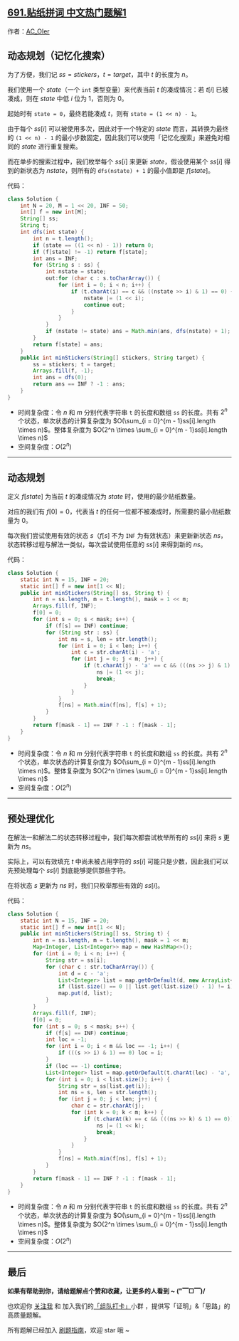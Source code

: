 ## [691.贴纸拼词 中文热门题解1](https://leetcode.cn/problems/stickers-to-spell-word/solutions/100000/by-ac_oier-5vv3)

作者：[AC_OIer](https://leetcode.cn/u/AC_OIer)
## 动态规划（记忆化搜索）

为了方便，我们记 $ss = stickers$，$t = target$，其中 $t$ 的长度为 $n$。

我们使用一个 $state$（一个 `int` 类型变量）来代表当前 $t$ 的凑成情况：若 $t[i]$ 已被凑成，则在 $state$ 中低 $i$ 位为 $1$，否则为 $0$。

起始时有 `state = 0`，最终若能凑成 $t$，则有 `state = (1 << n) - 1`。

由于每个 $ss[i]$ 可以被使用多次，因此对于一个特定的 $state$ 而言，其转换为最终的 `(1 << n) - 1` 的最小步数固定，因此我们可以使用「记忆化搜索」来避免对相同的 $state$ 进行重复搜索。

而在单步的搜索过程中，我们枚举每个 $ss[i]$ 来更新 $state$，假设使用某个 $ss[i]$ 得到的新状态为 $nstate$，则所有的 `dfs(nstate) + 1` 的最小值即是 $f[state]$。

代码：
```Java []
class Solution {
    int N = 20, M = 1 << 20, INF = 50;
    int[] f = new int[M];
    String[] ss;
    String t;
    int dfs(int state) {
        int n = t.length();
        if (state == ((1 << n) - 1)) return 0;
        if (f[state] != -1) return f[state];
        int ans = INF;
        for (String s : ss) {
            int nstate = state;
            out:for (char c : s.toCharArray()) {
                for (int i = 0; i < n; i++) {
                    if (t.charAt(i) == c && ((nstate >> i) & 1) == 0) {
                        nstate |= (1 << i);
                        continue out;
                    }
                }
            }
            if (nstate != state) ans = Math.min(ans, dfs(nstate) + 1);
        }
        return f[state] = ans;
    }
    public int minStickers(String[] stickers, String target) {
        ss = stickers; t = target;
        Arrays.fill(f, -1);
        int ans = dfs(0);
        return ans == INF ? -1 : ans;
    }
}
```
* 时间复杂度：令 $n$ 和 $m$ 分别代表字符串 `t` 的长度和数组 `ss` 的长度。共有 $2^n$ 个状态，单次状态的计算复杂度为 $O(\sum_{i = 0}^{m - 1}ss[i].length \times n)$。整体复杂度为 $O(2^n \times \sum_{i = 0}^{m - 1}ss[i].length \times n)$
* 空间复杂度：$O(2^n)$

---

## 动态规划

定义 $f[state]$ 为当前 $t$ 的凑成情况为 $state$ 时，使用的最少贴纸数量。

对应的我们有 $f[0] = 0$，代表当 $t$ 的任何一位都不被凑成时，所需要的最小贴纸数量为 $0$。

每次我们尝试使用有效的状态 $s$（$f[s]$ 不为 `INF`  为有效状态）来更新新状态 $ns$，状态转移过程与解法一类似，每次尝试使用任意的 $ss[i]$ 来得到新的 $ns$。

代码：
```Java []
class Solution {
    static int N = 15, INF = 20;
    static int[] f = new int[1 << N];
    public int minStickers(String[] ss, String t) {
        int n = ss.length, m = t.length(), mask = 1 << m;
        Arrays.fill(f, INF);
        f[0] = 0;
        for (int s = 0; s < mask; s++) {
            if (f[s] == INF) continue;
            for (String str : ss) {
                int ns = s, len = str.length();
                for (int i = 0; i < len; i++) {
                    int c = str.charAt(i) - 'a';
                    for (int j = 0; j < m; j++) {
                        if (t.charAt(j) - 'a' == c && (((ns >> j) & 1) == 0)) {
                            ns |= (1 << j);
                            break;
                        }
                    }
                }
                f[ns] = Math.min(f[ns], f[s] + 1);
            }
        }
        return f[mask - 1] == INF ? -1 : f[mask - 1];
    }
}
```
* 时间复杂度：令 $n$ 和 $m$ 分别代表字符串 `t` 的长度和数组 `ss` 的长度。共有 $2^n$ 个状态，单次状态的计算复杂度为 $O(\sum_{i = 0}^{m - 1}ss[i].length \times n)$。整体复杂度为 $O(2^n \times \sum_{i = 0}^{m - 1}ss[i].length \times n)$
* 空间复杂度：$O(2^n)$

---

## 预处理优化 

在解法一和解法二的状态转移过程中，我们每次都尝试枚举所有的 $ss[i]$ 来将 $s$ 更新为 $ns$。

实际上，可以有效填充 $t$ 中尚未被占用字符的 $ss[i]$ 可能只是少数，因此我们可以先预处理每个 $ss[i]$ 到底能够提供那些字符。

在将状态 $s$ 更新为 $ns$ 时，我们只枚举那些有效的 $ss[i]$。

代码：
```Java 
class Solution {
    static int N = 15, INF = 20;
    static int[] f = new int[1 << N];
    public int minStickers(String[] ss, String t) {
        int n = ss.length, m = t.length(), mask = 1 << m;
        Map<Integer, List<Integer>> map = new HashMap<>();
        for (int i = 0; i < n; i++) {
            String str = ss[i];
            for (char c : str.toCharArray()) {
                int d = c - 'a';
                List<Integer> list = map.getOrDefault(d, new ArrayList<>());
                if (list.size() == 0 || list.get(list.size() - 1) != i) list.add(i);
                map.put(d, list);
            }
        }
        Arrays.fill(f, INF);
        f[0] = 0;
        for (int s = 0; s < mask; s++) {
            if (f[s] == INF) continue;
            int loc = -1;
            for (int i = 0; i < m && loc == -1; i++) {
                if (((s >> i) & 1) == 0) loc = i;
            }
            if (loc == -1) continue;
            List<Integer> list = map.getOrDefault(t.charAt(loc) - 'a', new ArrayList<>());
            for (int i = 0; i < list.size(); i++) {
                String str = ss[list.get(i)];
                int ns = s, len = str.length();
                for (int j = 0; j < len; j++) {
                    char c = str.charAt(j);
                    for (int k = 0; k < m; k++) {
                        if (t.charAt(k) == c && (((ns >> k) & 1) == 0)) {
                            ns |= (1 << k);
                            break;
                        }
                    }
                }
                f[ns] = Math.min(f[ns], f[s] + 1);
            }
        }
        return f[mask - 1] == INF ? -1 : f[mask - 1];
    }
}
```
* 时间复杂度：令 $n$ 和 $m$ 分别代表字符串 `t` 的长度和数组 `ss` 的长度。共有 $2^n$ 个状态，单次状态的计算复杂度为 $O(\sum_{i = 0}^{m - 1}ss[i].length \times n)$。整体复杂度为 $O(2^n \times \sum_{i = 0}^{m - 1}ss[i].length \times n)$
* 空间复杂度：$O(2^n)$

---

## 最后

**如果有帮助到你，请给题解点个赞和收藏，让更多的人看到 ~ ("▔□▔)/**

也欢迎你 [关注我](https://oscimg.oschina.net/oscnet/up-19688dc1af05cf8bdea43b2a863038ab9e5.png) 和 加入我们的[「组队打卡」](https://leetcode-cn.com/u/ac_oier/)小群 ，提供写「证明」&「思路」的高质量题解。

所有题解已经加入 [刷题指南](https://github.com/SharingSource/LogicStack-LeetCode/wiki)，欢迎 star 哦 ~